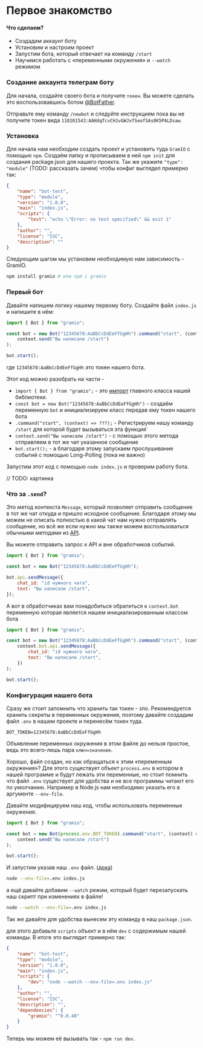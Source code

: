 # Первое знакомство

#### Что сделаем?

-   Создадим аккаунт боту
-   Установим и настроим проект
-   Запустим бота, который отвечает на команду `/start`
-   Научимся работать с «переменными окружения» и `--watch` режимом

### Создание аккаунта телеграм боту

Для начала, создайте своего бота и получите `токен`. Вы можете сделать это воспользовавшись ботом [@BotFather](https://t.me/BotFather).

Отправьте ему команду `/newbot` и следуйте инструкциям пока вы не получите токен вида `110201543:AAHdqTcvCH1vGWJxfSeofSAs0K5PALDsaw`.

### Установка

Для начала нам необходим создать проект и установить туда `GramIO` с помощью `npm`. Создаём папку и прописываем в ней `npm init` для создания package.json для нашего проекта. Так же укажите `"type": "module"` (TODO: рассказать зачем) чтобы конфиг выглядел примерно так:

```json
{
    "name": "bot-test",
    "type": "module",
    "version": "1.0.0",
    "main": "index.js",
    "scripts": {
        "test": "echo \"Error: no test specified\" && exit 1"
    },
    "author": "",
    "license": "ISC",
    "description": ""
}
```

Следующим шагом мы установим необходимую нам зависимость - GramIO.

```bash
npm install gramio # или npm i gramio
```

### Первый бот

Давайте напишем логику нашему первому боту. Создайте файл `index.js` и напишите в нём:

```js
import { Bot } from "gramio";

const bot = new Bot("12345678:AaBbCcDdEeFfGgHh").command("start", (context) =>
    context.send("Вы написали /start")
);

bot.start();
```

где `12345678:AaBbCcDdEeFfGgHh` это токен нашего бота.

Этот код можно разобрать на части -

-   `import { Bot } from "gramio";` - это [импорт](https://developer.mozilla.org/ru/docs/Web/JavaScript/Reference/Statements/import) главного класса нашей библиотеки.
-   `const bot = new Bot("12345678:AaBbCcDdEeFfGgHh")` - создаём переменную `bot` и инициализируем класс передав ему токен нашего бота
-   `.command("start", (context) =>
???);` - Регистрируем нашу команду `/start` для которой будет вызываться эта функция`
-   `context.send("Вы написали /start")` - с помощью этого метода отправляем в тот же чат указанное сообщение
-   `bot.start();` - а благодаря этому запускаем прослушивание событий с помощью Long-Polling (пока не важно)

Запустим этот код с помощью `node index.js` и проверим работу бота.

// TODO: картинка

### Что за `.send`?

Это метод контекста `Message`, который позволяет отправить сообщение в тот же чат откуда и пришло исходное сообщение. Благодаря этому мы можем не описать полностью в какой чат нам нужно отправлять сообщение, но всё же если нужно мы также можем воспользоваться обычными методами из [API](https://core.telegram.org/bots/api).

Вы можете отправить запрос к API и вне обработчиков событий.

```js
import { Bot } from "gramio";

const bot = new Bot("12345678:AaBbCcDdEeFfGgHh");

bot.api.sendMessage({
    chat_id: "id нужного чата",
    text: "Вы написали /start",
});
```

А вот в обработчиках вам понадобиться обратиться к `context.bot` переменную которая является нашем инициализированным классом бота

```js
import { Bot } from "gramio";

const bot = new Bot("12345678:AaBbCcDdEeFfGgHh").command("start", (context) =>
    context.bot.api.sendMessage({
        chat_id: "id нужного чата",
        text: "Вы написали /start",
    })
);

bot.start();
```

### Конфигурация нашего бота

Сразу же стоит запомнить что хранить так токен - зло. Рекомендуется хранить секреты в переменных окружения, поэтому давайте создадим файл `.env` в нашем проекте и перенесём токен туда.

```env
BOT_TOKEN=12345678:AaBbCcDdEeFfGgHh
```

Объявление переменных окружения в этом файле до нельзя простое, ведь это всего-лишь пара `ключ=значение`.

Хорошо, файл создан, но как обращаться к этим «переменным окружения»? Для этого существует объект `process.env` в котором в нашей программе и будут лежать эти переменные, но стоит помнить что файл `.env` существует для удобства и не все программы читают его по умолчанию. Например в Node.js нам необходимо указать его в аргументе `--env-file`.

Давайте модифицируем наш код, чтобы использовать переменные окружения.

```js
import { Bot } from "gramio";

const bot = new Bot(process.env.BOT_TOKEN).command("start", (context) =>
    context.send("Вы написали /start")
);

bot.start();
```

И запустим указав наш `.env` файл. ([дока](https://nodejs.org/en/learn/command-line/how-to-read-environment-variables-from-nodejs))

```bash
node --env-file=.env index.js
```

а ещё давайте добавим `--watch` режим, который будет перезапускать наш скрипт при изменениях в файле!

```bash
node --watch --env-file=.env index.js
```

Так же давайте для удобства вынесем эту команду в наш `package.json`.

для этого добавьте `scripts` объект и в нём `dev` с содержимым нашей команды. В итоге это выглядит примерно так:

```json
{
    "name": "bot-test",
    "type": "module",
    "version": "1.0.0",
    "main": "index.js",
    "scripts": {
        "dev": "node --watch --env-file=.env index.js"
    },
    "author": "",
    "license": "ISC",
    "description": "",
    "dependencies": {
        "gramio": "^0.0.40"
    }
}
```

Теперь мы можем её вызывать так - `npm run dev`.
